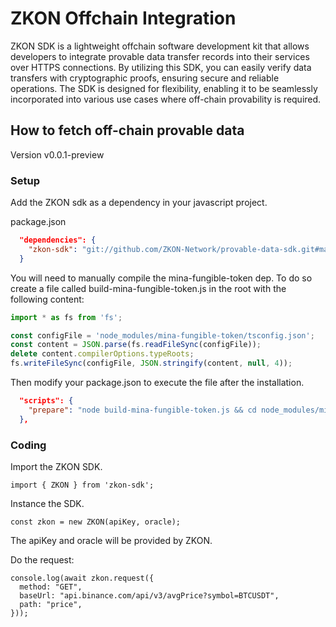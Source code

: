 # ZKON Offchain Integration
ZKON SDK is a lightweight offchain software development kit that allows developers to integrate provable data transfer records into their services over HTTPS connections. By utilizing this SDK, you can easily verify data transfers with cryptographic proofs, ensuring secure and reliable operations. The SDK is designed for flexibility, enabling it to be seamlessly incorporated into various use cases where off-chain provability is required.

## How to fetch off-chain provable data

Version v0.0.1-preview

### Setup


Add the ZKON sdk as a dependency in your javascript project. 


package.json

```json
  "dependencies": {
    "zkon-sdk": "git://github.com/ZKON-Network/provable-data-sdk.git#main"
  }
```


You will need to manually compile the mina-fungible-token dep. To do so create a file called build-mina-fungible-token.js in the root with the following content:

```js
import * as fs from 'fs';

const configFile = 'node_modules/mina-fungible-token/tsconfig.json';
const content = JSON.parse(fs.readFileSync(configFile));
delete content.compilerOptions.typeRoots;
fs.writeFileSync(configFile, JSON.stringify(content, null, 4));
```


Then modify your package.json to execute the file after the installation.

```json
  "scripts": {
    "prepare": "node build-mina-fungible-token.js && cd node_modules/mina-fungible-token && npm run build"
  },
```

### Coding

Import the ZKON SDK.

```tsx
import { ZKON } from 'zkon-sdk';
```

Instance the SDK.

```tsx
const zkon = new ZKON(apiKey, oracle);
```

The apiKey and oracle will be provided by ZKON.

Do the request:

```tsx
console.log(await zkon.request({
  method: "GET",
  baseUrl: "api.binance.com/api/v3/avgPrice?symbol=BTCUSDT",
  path: "price",
}));
```

